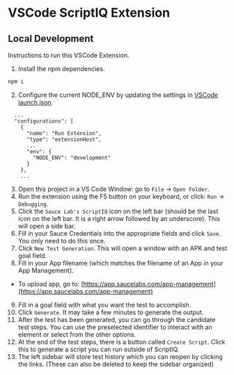 # VSCode ScriptIQ Extension

## Local Development

Instructions to run this VSCode Extension.

1. Install the npm dependencies.

```bash
npm i
```

2. Configure the current NODE_ENV by updating the settings in [VSCode launch.json](./.vscode/launch.json).

```
  ...
  "configurations": [
    {
      "name": "Run Extension",
      "type": "extensionHost",
      ...
      "env": {
        "NODE_ENV": "development"
      }
    },
    ...
```

3. Open this project in a VS Code Window: go to `File` -> `Open Folder`.
4. Run the extension using the F5 button on your keyboard, or click: `Run` -> `Debugging`.
5. Click the `Sauce Lab's ScriptIQ` icon on the left bar (should be the last icon on the left bar. It is a right arrow followed by an underscore). This will open a side bar.
6. Fill in your Sauce Credentials into the appropriate fields and click `Save`. You only need to do this once.
7. Click `New Test Generation`. This will open a window with an APK and test goal field.
8. Fill in your App filename (which matches the filename of an App in your App Management).

- To upload app, go to: [https://app.saucelabs.com/app-management](https://app.saucelabs.com/app-management)

9. Fill in a goal field with what you want the test to accomplish.
10. Click `Generate`. It may take a few minutes to generate the output.
11. After the test has been generated, you can go through the candidate test steps. You can use the preselected identifier to interact with an element or select from the other options.
12. At the end of the test steps, there is a button called `Create Script`. Click this to generate a script you can run outside of ScriptIQ.
13. The left sidebar will store test history which you can reopen by clicking the links. (These can also be deleted to keep the sidebar organized)
